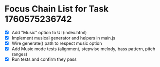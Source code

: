 # Focus Chain List for Task 1760575236742

<!-- Edit this markdown file to update your focus chain focusChain list -->
<!-- Use the format: - [ ] for incomplete items and - [x] for completed items -->

- [x] Add "Music" option to UI (index.html)
- [x] Implement musical generator and helpers in main.js
- [x] Wire generate() path to respect music option
- [x] Add Music mode tests (alignment, stepwise melody, bass pattern, pitch ranges)
- [x] Run tests and confirm they pass

<!-- Save this file and the focusChain list will be updated in the task -->